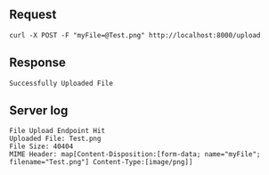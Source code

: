 ## Request
```
curl -X POST -F "myFile=@Test.png" http://localhost:8000/upload
```

## Response
```
Successfully Uploaded File
```

## Server log
```
File Upload Endpoint Hit
Uploaded File: Test.png
File Size: 40404
MIME Header: map[Content-Disposition:[form-data; name="myFile"; filename="Test.png"] Content-Type:[image/png]]
```